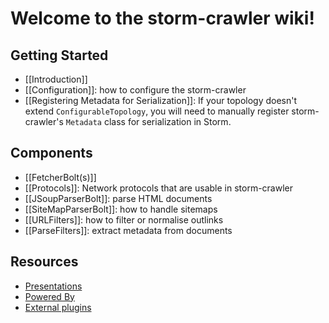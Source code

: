 # Welcome to the storm-crawler wiki!

## Getting Started
* [[Introduction]]
* [[Configuration]]: how to configure the storm-crawler
* [[Registering Metadata for Serialization]]: If your topology doesn't extend `ConfigurableTopology`, you will need to manually register storm-crawler's `Metadata` class for serialization in Storm.

## Components
* [[FetcherBolt(s)]]
* [[Protocols]]: Network protocols that are usable in storm-crawler
* [[JSoupParserBolt]]: parse HTML documents
* [[SiteMapParserBolt]]: how to handle sitemaps
* [[URLFilters]]: how to filter or normalise outlinks
* [[ParseFilters]]: extract metadata from documents

## Resources
* [Presentations](https://github.com/DigitalPebble/storm-crawler/wiki/Presentations)
* [Powered By](https://github.com/DigitalPebble/storm-crawler/wiki/Powered-By)
* [External plugins](https://github.com/DigitalPebble/storm-crawler/wiki/External-plugins)